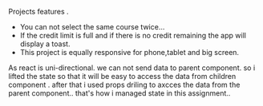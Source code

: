 Projects features .

- You can not select the same course twice...
- If the credit limit is full and if there is no credit remaining the app will display a toast.
- This project is equally responsive for phone,tablet and big screen.

As react is uni-directional. we can not send data to parent component. so i lifted the state so that it will be easy to access the data from children component . after that i used props driling to axcces the data from the parent component.. that's how i managed state in this assignment..

